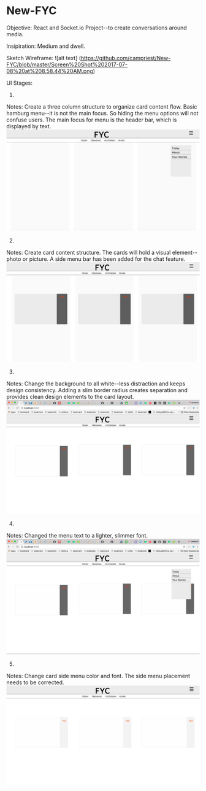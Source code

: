 # New-FYC
Objective: React and Socket.io Project--to create conversations around media.

Insipiration: Medium and dwell.

Sketch Wireframe: 
![alt text] (https://github.com/campriest/New-FYC/blob/master/Screen%20Shot%202017-07-08%20at%208.58.44%20AM.png)

UI Stages:

1.
Notes: Create a three column structure to organize card content flow. Basic hamburg menu--it is not the main focus. So hiding the menu options will not confuse users. The main focus for menu is the header bar, which is displayed by text.
![alt text](https://github.com/campriest/New-FYC/blob/master/Screen%20Shot%202017-06-28%20at%208.49.36%20PM.png)

2.
Notes: Create card content structure. The cards will hold a visual element--photo or picture. A side menu bar has been added for the chat feature.
![alt text](https://github.com/campriest/New-FYC/blob/master/Screen%20Shot%202017-07-02%20at%209.05.19%20PM.png)

3.
Notes: Change the background to all white--less distraction and keeps design consistency. Adding a slim border radius creates separation and provides clean design elements to the card layout. 
![alt text](https://github.com/campriest/New-FYC/blob/master/Screen%20Shot%202017-07-03%20at%208.15.14%20AM.png)

4.
Notes: Changed the menu text to a lighter, slimmer font. 
![alttext](https://github.com/campriest/New-FYC/blob/master/Screen%20Shot%202017-07-03%20at%208.15.22%20AM.png)

5.
Notes: Change card side menu color and font. The side menu placement needs to be corrected. 
![al text](https://github.com/campriest/New-FYC/blob/master/Screen%20Shot%202017-07-03%20at%2010.46.01%20AM.png)
